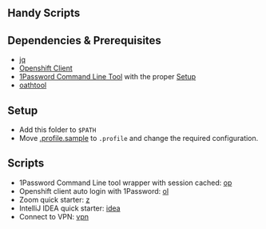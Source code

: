 Handy Scripts
---

## Dependencies & Prerequisites

- [jq][1]
- [Openshift Client][2]
- [1Password Command Line Tool][3] with the proper [Setup](op-origin)
- [oathtool][4]

## Setup

- Add this folder to `$PATH`
- Move [.profile.sample](.profile.example) to `.profile` and change the
  required configuration.

## Scripts

- 1Password Command Line tool wrapper with session cached: [op](op)
- Openshift client auto login with 1Password: [ol](ol)
- Zoom quick starter: [z](z)
- IntelliJ IDEA quick starter: [idea](idea)
- Connect to VPN: [vpn](vpn)

[1]: https://stedolan.github.io/jq/
[2]: https://github.com/openshift/origin/releases
[3]: https://1password.com/downloads/command-line/
[4]: https://www.nongnu.org/oath-toolkit/
